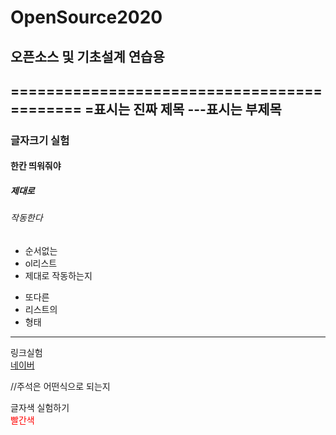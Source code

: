 # OpenSource2020
## 오픈소스 및 기초설계 연습용<br/>
===========================================
=표시는 진짜 제목 ---표시는 부제목
---------------------------------------------
### 글자크기 실험<br/>
#### 한칸 띄워줘야<br/>
##### 제대로 <br/>
###### 작동한다 <br/>

- 순서없는<br/>
- ol리스트<br/>
- 제대로 작동하는지<br/>

+ 또다른<br/>
+ 리스트의<br/>
+ 형태<br/>
<hr/>

링크실험<br/>
[네이버](https://naver.com)

//주석은 어떤식으로 되는지<br/>

글자색 실험하기<br/>
<label style="color:red">빨간색</label><br/>
